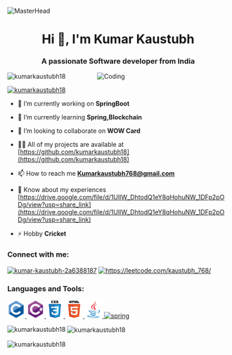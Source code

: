 ![MasterHead](https://www.michaelpage.co.in/sites/michaelpage.co.in/files/2022-05/Software%20Developer.jpg)
<h1 align="center">Hi 👋, I'm Kumar Kaustubh</h1>
<h3 align="center">A passionate Software developer from India</h3>
<img align ="right" alt ="Coding" width="300" src="https://techasoft.com/uploads/Developer.jpg">
<p align="left"> <img src="https://komarev.com/ghpvc/?username=kumarkaustubh18&label=Profile%20views&color=0e75b6&style=flat" alt="kumarkaustubh18" /> </p>

<p align="left"> <a href="https://github.com/ryo-ma/github-profile-trophy"><img src="https://github-profile-trophy.vercel.app/?username=kumarkaustubh18" alt="kumarkaustubh18" /></a> </p>

- 🔭 I’m currently working on **SpringBoot**

- 🌱 I’m currently learning **Spring,Blockchain**

- 👯 I’m looking to collaborate on **WOW Card**

- 👨‍💻 All of my projects are available at [https://github.com/kumarkaustubh18](https://github.com/kumarkaustubh18)

- 📫 How to reach me **Kumarkaustubh768@gmail.com**

- 📄 Know about my experiences [https://drive.google.com/file/d/1UIlW_DhtodQ1eY8qHohuNW_1DFp2pODg/view?usp=share_link](https://drive.google.com/file/d/1UIlW_DhtodQ1eY8qHohuNW_1DFp2pODg/view?usp=share_link)

- ⚡ Hobby **Cricket**

<h3 align="left">Connect with me:</h3>
<p align="left">
<a href="https://linkedin.com/in/kumar-kaustubh-2a6388187" target="blank"><img align="center" src="https://raw.githubusercontent.com/rahuldkjain/github-profile-readme-generator/master/src/images/icons/Social/linked-in-alt.svg" alt="kumar-kaustubh-2a6388187" height="30" width="40" /></a>
<a href="https://www.leetcode.com/https://leetcode.com/kaustubh_768/" target="blank"><img align="center" src="https://raw.githubusercontent.com/rahuldkjain/github-profile-readme-generator/master/src/images/icons/Social/leet-code.svg" alt="https://leetcode.com/kaustubh_768/" height="30" width="40" /></a>
</p>

<h3 align="left">Languages and Tools:</h3>
<p align="left"> <a href="https://www.cprogramming.com/" target="_blank" rel="noreferrer"> <img src="https://raw.githubusercontent.com/devicons/devicon/master/icons/c/c-original.svg" alt="c" width="40" height="40"/> </a> <a href="https://www.w3schools.com/cs/" target="_blank" rel="noreferrer"> <img src="https://raw.githubusercontent.com/devicons/devicon/master/icons/csharp/csharp-original.svg" alt="csharp" width="40" height="40"/> </a> <a href="https://www.w3schools.com/css/" target="_blank" rel="noreferrer"> <img src="https://raw.githubusercontent.com/devicons/devicon/master/icons/css3/css3-original-wordmark.svg" alt="css3" width="40" height="40"/> </a> <a href="https://www.w3.org/html/" target="_blank" rel="noreferrer"> <img src="https://raw.githubusercontent.com/devicons/devicon/master/icons/html5/html5-original-wordmark.svg" alt="html5" width="40" height="40"/> </a> <a href="https://www.java.com" target="_blank" rel="noreferrer"> <img src="https://raw.githubusercontent.com/devicons/devicon/master/icons/java/java-original.svg" alt="java" width="40" height="40"/> </a> <a href="https://spring.io/" target="_blank" rel="noreferrer"> <img src="https://www.vectorlogo.zone/logos/springio/springio-icon.svg" alt="spring" width="40" height="40"/> </a> </p>

<p><img align="left" src="https://github-readme-stats.vercel.app/api/top-langs?username=kumarkaustubh18&show_icons=true&locale=en&layout=compact" alt="kumarkaustubh18" /></p>

<p>&nbsp;<img align="center" src="https://github-readme-stats.vercel.app/api?username=kumarkaustubh18&show_icons=true&locale=en" alt="kumarkaustubh18" /></p>

<p><img align="center" src="https://github-readme-streak-stats.herokuapp.com/?user=kumarkaustubh18&" alt="kumarkaustubh18" /></p>

